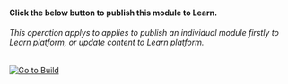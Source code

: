  #### Click the below button to publish this module to Learn.  
###### This operation applys to applies to publish an individual module firstly to Learn platform, or update content to Learn platform.


[![Go to Build](https://courseautopubmgtv3dev.blob.core.windows.net/publiccontainer/GotoPubModule.png)](https://wwlpublish2learn.azurewebsites.net/#/pub2Module/https%253A%252F%252Fmicrosoftdigitallearning.visualstudio.com%252FDefaultCollection%252FCourseware%252F_git%252FLP_D365_dyn-365-fundamentals%253Fpath%253D%25252FModules%25252FM05-dynamics-365-sales%2526version%253DGBmaster)
